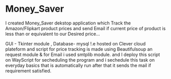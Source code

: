 # Money_Saver
I created Money_Saver dekstop application which Track the Amazon/Flipkart product prices and send Email if current price of product is 
less than or equivalent to our Desired price...



GUI - Tkinter module  ,
Database- mysql !.e hosted on Clever cloud plateform
and script for price tracking is made using Beautifulsoup an request module 
& for Email i used smtplib module. and I deploy this script on WayScript for secheduling the program and i sechedule this task on everyday 
basics that is automatically run after that it sends the mail if requirement satisfied.
